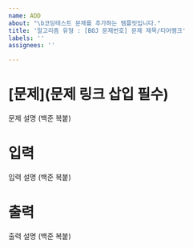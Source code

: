 ```yaml
---
name: ADD
about: "\b코딩테스트 문제를 추가하는 템플릿입니다."
title: '알고리즘 유형 : [BOJ 문제번호] 문제 제목/티어랭크'
labels: ''
assignees: ''

---
```


# [문제](문제 링크 삽입 필수)
문제 설명 (백준 복붙)

# 입력
입력 설명 (백준 복붙)

# 출력
출력 설명 (백준 복붙)
